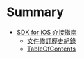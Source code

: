 # Summary

* [SDK for iOS 介接指南](README.md)
   * [文件修訂歷史紀錄](chap1/history.md)
   * [TableOfContents](chap1/tableofcontents.md)


